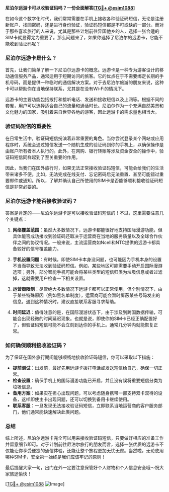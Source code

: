 **尼泊尔远游卡可以收验证码吗？一份全面解答[[TG💪+ @esim1088](https://t.me/s/esim1088)]**

在如今这个数字化时代，我们常常需要在手机上接收各种验证码短信，无论是注册新账户、找回密码，还是进行身份验证，验证码短信都是不可或缺的一部分。而对于那些喜欢旅行的人来说，尤其是那些计划前往异国他乡的人，选择一张合适的SIM卡就显得尤为重要了。那么问题来了，如果你选择了尼泊尔的远游卡，它能不能收到验证码呢？

### 尼泊尔远游卡是什么？

首先，让我们简单了解一下尼泊尔远游卡的概念。远游卡是一种专为游客设计的移动通信服务产品，通常适用于短期访问的旅客。它的优点在于不需要绑定长期的手机号码，而是提供一种临时的通信解决方案。对于去尼泊尔旅游的朋友来说，这种卡可以帮助你在当地保持联系，尤其是在没有Wi-Fi的情况下。

远游卡的主要功能包括拨打和接听电话、发送和接收短信以及上网等。根据不同的套餐，用户可以选择适合自己的流量和通话时长。尼泊尔作为一个充满自然美景和文化魅力的国家，吸引着来自世界各地的游客，因此远游卡的需求量也相当大。

### 验证码短信的重要性

在日常生活中，验证码短信扮演着非常重要的角色。当你尝试登录某个网站或应用程序时，系统会通过短信发送一个随机生成的验证码到你的手机上，以确保操作是由账户所有者本人执行的。此外，在网购、银行转账等涉及资金安全的操作中，验证码短信同样起到了至关重要的作用。

因此，当我们在国外旅行时，如果无法正常接收验证码短信，可能会给我们的生活带来诸多不便。比如，无法完成在线支付、忘记密码后无法重置、甚至可能错过重要邮件或通知。所以，了解并确认自己所使用的SIM卡是否能够顺利接收验证码短信是非常必要的。

### 尼泊尔远游卡能否接收验证码？

答案是肯定的——尼泊尔远游卡是可以接收验证码短信的！不过，这里需要注意几个关键点：

1. **网络覆盖范围**：虽然大多数情况下，远游卡都能很好地支持国际漫游功能，但具体能否成功接收到验证码还取决于运营商在当地的服务质量以及全球合作伙伴之间的协议情况。一般来说，主流运营商如Ncell和NTC提供的远游卡都具备较好的信号覆盖能力。

2. **手机设置问题**：有时候，即使SIM卡本身没问题，也可能因为手机本身的设置不当而导致无法收到验证码短信。例如，某些地区可能需要手动开启国际漫游选项；另外，部分智能手机可能会将某些类型的短信归类为垃圾信息或者过滤掉，这就需要用户检查一下相关设置。

3. **运营商限制**：尽管绝大多数情况下远游卡都可以正常使用，但个别情况下，由于某些特殊原因（例如黑名单制度），运营商可能会暂时屏蔽某些号码发出的信息。遇到这种情况时，建议直接联系客服寻求帮助。

4. **时间延迟**：值得注意的是，在国际漫游状态下，由于涉及到跨国数据传输，可能会出现轻微的时间延迟现象。也就是说，即使你的SIM卡已经正确配置好了，但验证码短信可能不会立刻到达你的手机上。通常几分钟内就能恢复正常。

### 如何确保顺利接收验证码？

为了保证在国外旅行期间能够顺畅地接收验证码短信，你可以采取以下措施：

- **提前测试**：出发前，最好先用远游卡拨打电话或发送短信给自己，确保一切正常。
- **检查设置**：确保手机上的国际漫游功能已开启，并且没有误将重要短信分类为垃圾信息。
- **备用方案**：如果实在担心出现问题，可以考虑随身携带一部支持双卡双待的设备，这样即使主卡出现问题，还可以切换到备用卡继续使用。
- **联系客服**：一旦发现无法接收验证码短信，立即联系当地运营商的客户服务部门，他们通常能快速解决此类问题。

### 总结

综上所述，尼泊尔远游卡完全可以用来接收验证码短信，只要做好相应的准备工作并留意细节即可。对于计划前往尼泊尔旅行的朋友而言，选择一张优质的远游卡不仅能让你享受便捷的通信体验，还能让整个旅程更加无忧无虑。当然啦，无论使用哪种SIM卡，安全第一始终是我们应该牢记的原则！

最后提醒大家一句，出门在外一定要注意保管好个人财物和个人信息安全哦～祝大家旅途愉快！

[[TG💪+ @esim1088](https://t.me/s/esim1088) ![Image](https://i.postimg.cc/4NQfJmqS/Snipaste-2025-05-13-00-14-12.png)]